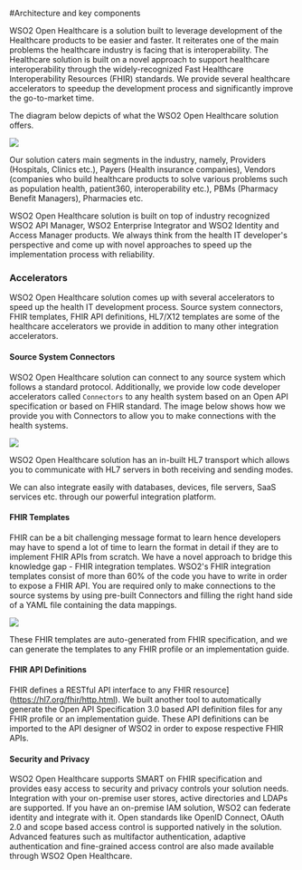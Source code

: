 #Architecture and key components

WSO2 Open Healthcare is a solution built to leverage development of the Healthcare products to be easier and faster. It reiterates one of the main problems the healthcare industry is facing that is interoperability. The Healthcare solution is built on a novel approach to support healthcare interoperability through the widely-recognized Fast Healthcare Interoperability Resources (FHIR) standards. We provide several healthcare accelerators to speedup the development process and significantly improve the go-to-market time.

The diagram below depicts of what the WSO2 Open Healthcare solution offers.

![](RackMultipart20230104-1-szav62_html_6d69f20cbed41294.png)

Our solution caters main segments in the industry, namely, Providers (Hospitals, Clinics etc.), Payers (Health insurance companies), Vendors (companies who build healthcare products to solve various problems such as population health, patient360, interoperability etc.), PBMs (Pharmacy Benefit Managers), Pharmacies etc.

WSO2 Open Healthcare solution is built on top of industry recognized WSO2 API Manager, WSO2 Enterprise Integrator and WSO2 Identity and Access Manager products. We always think from the health IT developer's perspective and come up with novel approaches to speed up the implementation process with reliability.

### Accelerators

WSO2 Open Healthcare solution comes up with several accelerators to speed up the health IT development process. Source system connectors, FHIR templates, FHIR API definitions, HL7/X12 templates are some of the healthcare accelerators we provide in addition to many other integration accelerators.

#### Source System Connectors

WSO2 Open Healthcare solution can connect to any source system which follows a standard protocol. Additionally, we provide low code developer accelerators called `Connectors` to any health system based on an Open API specification or based on FHIR standard. The image below shows how we provide you with Connectors to allow you to make connections with the health systems.

![](RackMultipart20230104-1-szav62_html_79587d4f2bb064f6.png)

WSO2 Open Healthcare solution has an in-built HL7 transport which allows you to communicate with HL7 servers in both receiving and sending modes.

We can also integrate easily with databases, devices, file servers, SaaS services etc. through our powerful integration platform.

#### FHIR Templates

FHIR can be a bit challenging message format to learn hence developers may have to spend a lot of time to learn the format in detail if they are to implement FHIR APIs from scratch. We have a novel approach to bridge this knowledge gap - FHIR integration templates. WSO2's FHIR integration templates consist of more than 60% of the code you have to write in order to expose a FHIR API. You are required only to make connections to the source systems by using pre-built Connectors and filling the right hand side of a YAML file containing the data mappings.

![](RackMultipart20230104-1-szav62_html_a901c08c240eef84.png)

These FHIR templates are auto-generated from FHIR specification, and we can generate the templates to any FHIR profile or an implementation guide.

#### FHIR API Definitions

FHIR defines a RESTful API interface to any FHIR resource](https://hl7.org/fhir/http.html). We built another tool to automatically generate the Open API Specification 3.0 based API definition files for any FHIR profile or an implementation guide. These API definitions can be imported to the API designer of WSO2 in order to expose respective FHIR APIs.

#### Security and Privacy

WSO2 Open Healthcare supports SMART on FHIR specification and provides easy access to security and privacy controls your solution needs. Integration with your on-premise user stores, active directories and LDAPs are supported. If you have an on-premise IAM solution, WSO2 can federate identity and integrate with it. Open standards like OpenID Connect, OAuth 2.0 and scope based access control is supported natively in the solution. Advanced features such as multifactor authentication, adaptive authentication and fine-grained access control are also made available through WSO2 Open Healthcare.